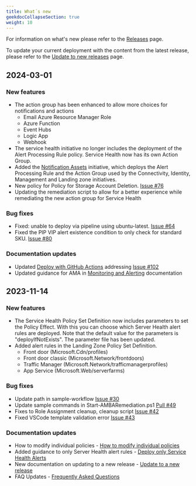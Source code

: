 ```yaml
---
title: What´s new
geekdocCollapseSection: true
weight: 10
---
```


For information on what's new please refer to the [Releases](https://github.com/Azure/azure-monitor-baseline-alerts/releases) page.

To update your current deployment with the content from the latest release, please refer to the [Update to new releases](../UpdateToNewReleases) page.

## 2024-03-01

### New features

- The action group has been enhanced to allow more choices for notifications and actions
  - Email Azure Resource Manager Role
  - Azure Function
  - Event Hubs
  - Logic App
  - Webhook
- The service health initiative no longer includes the deployment of the Alert Processing Rule policy. Service Health now has its own Action Group.
- Added the [Notification Assets](https://raw.githubusercontent.com/Azure/azure-monitor-baseline-alerts/main/patterns/alz/policySetDefinitions/Deploy-Notification-Assets.json) initiative, which deploys the Alert Processing Rule and the Action Group used by the Connectivity, Identity, Management and Landing zone initiatives.
- New policy for Policy for Storage Account Deletion. [Issue #76](https://github.com/Azure/azure-monitor-baseline-alerts/issues/76)
- Updating the remediation script to allow for a better experience while remediating the new action group for Service Health

### Bug fixes

- Fixed: unable to deploy via pipeline using ubuntu-latest. [Issue #64](https://github.com/Azure/azure-monitor-baseline-alerts/issues/64)
- Fixed the PIP VIP alert existence condition to only check for standard SKU. [Issue #80](https://github.com/Azure/azure-monitor-baseline-alerts/issues/80)

### Documentation updates

- Updated [Deploy with GitHub Actions](../deploy/Deploy-with-GitHub-Actions) addressing [Issue #102](https://github.com/Azure/azure-monitor-baseline-alerts/issues/102)
- Updated guidance for AMA in [Monitoring and Alerting](../Monitoring-and-Alerting) documentation

## 2023-11-14

### New features

- The Service Health Policy Set Definition now includes parameters to set the Policy Effect. With this you can choose which Server Health alert rules are deployed. Note that the default value for the parameters is "deployIfNotExists". The parameter file has been updated.
- Added alert rules in the Landing Zone Policy Set Definition.
  - Front door (Microsoft.Cdn/profiles)
  - Front door classic (Microsoft.Network/frontdoors)
  - Traffic Manager (Microsoft.Network/trafficmanagerprofiles)
  - App Service (Microsoft.Web/serverfarms)

### Bug fixes

- Update path in sample-workflow [Issue #30](https://github.com/Azure/azure-monitor-baseline-alerts/issues/30)
- Update sample commands in Start-AMBARemediation.ps1 [Pull #49](https://github.com/Azure/azure-monitor-baseline-alerts/pull/49)
- Fixes to Role Assignment cleanup, cleanup script [Issue #42](https://github.com/Azure/azure-monitor-baseline-alerts/issues/42)
- Fixed VSCode template validation error [Issue #43](https://github.com/Azure/azure-monitor-baseline-alerts/issues/43)

### Documentation updates

- How to modify individual policies - [How to modify individual policies](../deploy/Introduction-to-deploying-the-ALZ-Pattern/#how-to-modify-individual-policies)
- Added guidance to only Server Health alert rules - [Deploy only Service Health Alerts](../deploy/Deploy-only-Service-Health-Alerts)
- New documentation on updating to a new release - [Update to a new release](../Update-to-new-Release)
- FAQ Updates - [Frequently Asked Questions](../FAQ)
